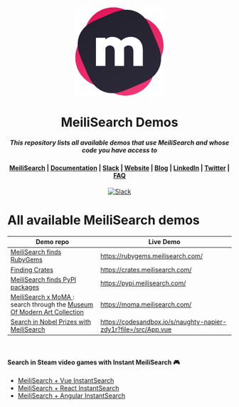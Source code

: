 <p align="center">
  <img src="https://raw.githubusercontent.com/meilisearch/devrel/main/assets/meilisearch-icon.svg" alt="MeiliSearch" width="200" height="200" />
</p>


<h1 align="center">MeiliSearch Demos</h1>
<h5 align="center">This repository lists all available demos that use MeiliSearch and whose code you have access to 
</h5>

<h4 align="center">
  <a href="https://github.com/meilisearch/MeiliSearch">MeiliSearch</a> |
  <a href="https://docs.meilisearch.com">Documentation</a> |
  <a href="https://slack.meilisearch.com">Slack</a> |
  <a href="https://www.meilisearch.com">Website</a> |
  <a href="https://blog.meilisearch.com">Blog</a> |
  <a href="https://fr.linkedin.com/company/meilisearch">LinkedIn</a> |
  <a href="https://twitter.com/meilisearch">Twitter</a> |
  <a href="https://docs.meilisearch.com/faq/">FAQ</a>
</h4>

<p align="center">
  <a href="https://slack.meilisearch.com"><img src="https://img.shields.io/badge/slack-MeiliSearch-blue.svg?logo=slack" alt="Slack"></a>
</p>

# All available MeiliSearch demos

| Demo repo | Live Demo  |
|-----------|------------|
| [ MeiliSearch finds RubyGems](https://github.com/meilisearch/demo-finding-rubygems) | https://rubygems.meilisearch.com/ |
| [ Finding Crates ](https://github.com/meilisearch/demo-finding-crates) | https://crates.meilisearch.com/ |
| [ MeiliSearch finds PyPI packages ](https://github.com/meilisearch/demo-finding-pypi) | https://pypi.meilisearch.com/ |
| [ MeiliSearch x MoMA ](https://github.com/meilisearch/demo-MoMA) : search through the  [ Museum Of Modern Art Collection ](https://github.com/MuseumofModernArt/collection) | https://moma.meilisearch.com/ |
| [ Search in Nobel Prizes with MeiliSearch ](https://github.com/meilisearch/meilisearch-vue/tree/main/examples/nobel-prizes) |  https://codesandbox.io/s/naughty-napier-zdy1r?file=/src/App.vue |

<br>

#### Search in Steam video games with Instant MeiliSearch 🎮 

- [MeiliSearch + Vue InstantSearch](https://codesandbox.io/s/ms-vue-is-1d6bi?fontsize=14&hidenavigation=1&theme=dark&file=/src/App.vue)
- [MeiliSearch + React InstantSearch](https://codesandbox.io/s/ms-angularis-7xipe)
- [MeiliSearch + Angular InstantSearch](https://codesandbox.io/s/ms-angularis-7xipe)
